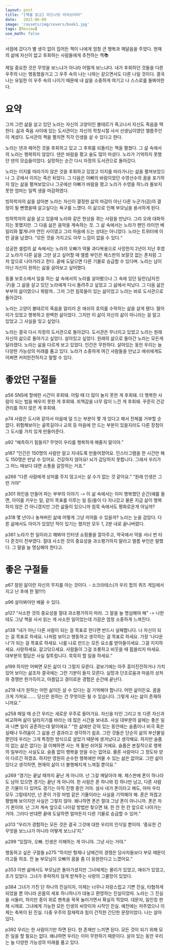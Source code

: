 ```yaml
---
layout: post
title: "[책을 읽고] 미드나잇 라이브러리"
date:   2021-06-09
image: '/assets/img/covers/book1.jpg'
tags: [Review]
use_math: false
---
```

서점에 갔다가 별 생각 없이 집어든 책이 나에게 엄청 큰 행복과 깨달음을 주었다. 현재의 삶에 자신이 없고 후회하는 사람들에게 추천하는 책📚 

<!--more-->

제일 중요한 것은 무엇을 보느냐가 아니라 어떨게 보느냐다. 내가 후회하던 것들을 다른 우주의 나는 행동했을거고 그 우주 속의 나는 나와는 같으면서도 다른 나일 것이다. 결국 나는 유일한 이 우주 속의 나이기 때문에 내 삶을 소중하게 여기고 나 스스로를 돌봐야한다.

# 요약
그저 그런 삶을 살고 있던 노라는 자신의 고양이인 볼테르가 죽고나서 자신도 죽음을 택한다. 삶과 죽음 사이에 있는 도서관이는 자신의 학창시절 사서 선생님이였던 엘름주인이 계셨다. 도서관의 책을 펼치면 직각 인생을 살 수 있다고 한다. 

노라는 댄과 헤어진 것을 후회하고 있고 그 후회를 되돌리는 책을 펼쳤다. 그 삶 속에서의 노라는 행복하지 않았다. 댄은 바람을 폈고 술도 많이 마셨다. 노라가 기억하지 못했던 댄의 모습들이었다. 실망하는 순간 다시 자정의 도서관으로 돌아갔다. 

노라는 이지를 따라가지 않은 것을 후회하고 있었고 이지를 따라가나는 삶을 펼쳐보았으나 그 곳에서 이지는 죽은 뒤었다. 그 다음은 아빠의 바람이었던 수영선수의 꿈을 포기하지 않는 삶을 펼쳐보았으나 그곳에선 아빠가 바람을 폈고 노라가 수영을 하느라 돌보지 못한 엄마는 일찍 생을 마감하였다.  

빙하학자의 삶을 살아본 노라는 자신이 결정한 삶의 마감이 아닌 다른 누군가(곰)의 결정이 될 뻔했을때 살고싶다는 욕구를 느꼈다. 이 삶으로 인해 부모님을 용서하게 된다. 

빙하학자의 삶을 살고 있을때 노라와 같은 현상을 겪는 사람을 만났다. 그리 오래 대화하지는 못했지만. 그 다음 삶은 음악을 계속하는 것. 그 삶 속에서는 노라가 팬인 라이언 베일리와 짧게나마 연인 사이였고 그리 마음에 드는 상대는 아니었다. 노라는 트위터에 이런 글을 남겼다. “모든 것을 가지고도 아무 느낌이 없을 수 있다.“ 

성공한 셀럽의 삶 속에서는 노라의 오빠가 약물 과다복용으로 사망한지 2년이 지난 후였고 노라가 다른 삶을 그만 살고 싶어할 때 엘름 부인은 체스판의 보잘것 없는 폰처럼 그저 앞으로 나아가라고 한다. 끝에 도달으면 다른 기물로 승급할 수 있다며. 노라는 남이 아닌 자신이 원하는 삶을 살아보고 싶어했다. 

동물 보호소에서 일을 하는 삶 속에서의 노라를 살아봤으나 그 속에 있던 딜런(남자친구)을 그 삶을 살고 있던 노라에게 다시 돌려주고 싶었고 그 삶에서 떠났다. 그 다음 삶은 부부의 삶이였으나 뭐랄까.. 그저 그런 침묵들이 있는 삶이었고 노라는 바로 도서관으로 돌아갔다. 

노라는 고양이 볼테르의 죽음을 알리러 온 애쉬의 호의를 수락하는 삶을 살게 됐다. 딸아이가 있었고 행복하고 완벽한 삶이었다. 그치만 이 삶이 자신의 삶이 아니라는 걸 알고 있었고 그 사실을 잊고 싶었다. 

노라는 결국 다시 자정의 도서관으로 돌아갔다. 도서관은 무너지고 있었고 노라는 원래 자신의 삶으로 돌아가고 싶었다. 살아있고 싶었다. 원래의 삶으로 돌아간 노라는 모든게 달라졌다. 노라는 삶을 다르게 보고 있었다. 인간은 무한하다. 살아있는 동안 우리는 늘 다양한 가능성의 미래를 품고 있다. 노라가 소중하게 여긴 사람들을 만났고 애쉬에게도 어쩌면 커피한잔하자고 말할 수 있다. 

# 좋았던 구절들
p56 SNS에 할애한 시간이 후회돼. 어릴 때 더 많이 놀지 못한 게 후회돼. 더 행복한 사람이 되는 법을 배우지 못한 게 후회돼. 죄책감을 너무 많이 느낀 게 후회돼. 꾸준히 건강 관리를 하지 않은 게 후회돼.

p74 사람은 도시와 같아서 마음에 덜 드는 부분이 몇 개 있다고 해서 전체를 거부할 순 없다. 위험해보이는 골목길이나 교외 등 마음에 안 드는 부분이 있을지라도 다른 장점이 그 도시를 가치 있게 만들어준다.

p92 “예측하기 힘들지? 무엇이 우리를 행복하게 해줄지 말이야.”

p187 “인간은 150명의 사람만 알고 지내도록 만들어졌어요. 인스타그램을 한 시간만 해도 150명은 만날 수 있어요. 건강하지 않아요! 뇌가 감당하지 못합니다. 그래서 우리가 그 어느 때보다 대면 소통을 갈망하는 거죠.”

p266 “다른 사람에게 상처를 주지 않고서는 살 수가 없는 것 같아요.” “원래 인생은 그런 거야”

p301 와인을 만들어 파는 부부의 이야기 -> 이 삶 속에서는 이미 행복했던 순간(예를 들면, 아이를 키우는 일, 같이 목표를 이루는 일 등)들이 다 지나갔고 물론 지금 삶이 행복하지 않은 건 아니겠지만 그런 삶들이 있으니까 침묵 속에서도 평화로운게 아닐까?

p318 몇 년이나 놓쳐버린 삶에 어떻게 그냥 끼어들 수 있을까? 노라는 눈을 감았다. 다른 삶에서도 아이가 있었던 적이 있기는 했지만 모두 1, 2분 내로 끝나버렸다.

p361 노라가 한 일이라고 해봐야 인터넷 쇼핑몰을 깔아주고, 약국에서 약을 서너 번 타다 준것이 전부였다. 절대 사소한 것의 중요성을 과소평가하지 말라고 엘름 부인은 말했다. 그 말을 늘 명심해야 한다고.

# 좋은 구절들
p67 참된 앎이란 자신의 무지를 아는 것이다. - 소크라테스(가 우리 펍의 퀴즈 게임에서 지고 난 후에 한 말!!!!)

p96 살아봐야만 배울 수 있다.

p127 “사소한 것의 중요성을 절대 과소평가하지 마라. 그 말을 늘 명심해야 해” -> 나한테도 그냥 책을 사서 읽는 게 사소한 일이었는데 가끔은 엄청 소중하게 느껴진다.

p138 “내가 아닌 다른 사람이 되는 걸 목표로 한다면 반드시 실패합니다. 나 자신이 되는 걸 목표로 하세요. 나처럼 보이고 행동하고 생각하는 걸 목표로 하세요. 가장 ‘나다운 나’가 되는 걸 목표로 하세요. 나를 나로 만드는 모든 요소를 받아들이세요. 그걸 지지하세요. 사랑하세요. 갈고닦으세요. 사람들이 그걸 조롱하고 비웃을 때 휩쓸리지 마세요. 대부분의 험담은 사실 질투랍니다. 묵묵히 할 일을 하세요.”

p199 하지만 어쩌면 모든 삶이 다 그럴지 모른다. 겉보기에는 아주 흥미진진하거나 가치 있어 보이는 삶조차 결국에는 그런 기분이 들지 모른다. 실망과 단조로움과 마음의 상처와 경쟁만 한가득이고, 아름답고 경이로운 경험은 순간에 끝난다.

p219 내가 원하는 어떤 삶이든 살 수 있다는 걸 기억해야 합니다. 어떤 삶이든요. 꿈을 크게 가져요……. 당신은 원하는 건 무엇이든 될 수 있습니다. 그렇게 사는 삶이 존재하니까요.”

p258 매일 매 순간 우리는 새로운 우주로 들어가요. 자신을 타인 그리고 또 다른 자신과 비교하며 삶이 달라지기를 바라는 데 많은 시간을 보내죠. 사실 대부분의 삶에는 좋은 일과 나쁜 일이 공존하는데 말이에요.”
“한 삶에만 갇혀 있는 동안에는 슬픔이나 비극 혹은 실패나 두려움이 그 삶을 산 결과라고 생각하기 쉽죠. 그런 것들은 단순히 삶의 부산물일 뿐인데 우리는 그게 특정한 방식으로 살았기 때문에 생겨났다고 생각해요. 하지만 슬픔이 없는 삶은 없다는 걸 이해하면 사는 게 훨씬 쉬어질 거에요. 슬픔은 본질적으로 행복의 일부라는 사실도요. 슬픔 없이 행복을 얻을 수는 없어요. 물론 사람마다 그 정도돠 양이 다르긴 하겠죠. 하지만 영원히 순수한 행복에만 머물 수 있는 삶은 없어요. 그런 삶이 있다고 생각하면, 현재의 삶이 더 불행해지게 느껴질 뿐이요.”

p269 “경기는 끝날 때까지 끝난 게 아니야. 넌 그걸 깨달아야 해. 체스판에 폰이 하나라도 남아 있으면 경기는 끝난 게 아니야. 한 사람은 폰 하나와 킹 하나만 남고, 다른 사람은 기물이 다 있어도 경기는 아직 진행 중인 거야. 설사 네가 폰이라고 해도, 아마 우리 모두 그럴테지만, 넌 폰이 가장 마법 같은 기물이라는 사실을 기억해야 해. 폰은 하찮고 평범해 보이지만 사실은 그렇지 않아. 왜나하면 폰은 절대 그냥 폰이 아니니까. 폰은 차기 퀸이야. 넌 그저 계속 앞으로 나아갈 방법만 찾으면 돼. 한 칸 한 칸 앞으로 나아가는 거야. 그러다 반대편 끝에 도달하면 얼마든지 다른 기물로 승급할 수 있어.”

p313 “우리가 경험하는 모든 것은 결국 그것에 대한 우리의 인식일 뿐이야. ‘중요한 건 무엇을 보느냐가 아니라 어떻게 보느냐’지.”

p299 “있잖아, 오빠. 인생은 이해하는 게 아니야. 그냥 사는 거야.”

행동하고 싶은 구절들
p275 “하지만 형제나 남매간의 경쟁은 당사자들보다 부모 때문이라고들 하죠. 전 늘 부모님이 오빠의 꿈을 좀 더 응원한다고 느꼈어요.” 

p353 이번 삶에서도 부모님은 돌아가셨지만 그녀에게는 몰리가 있었고, 애쉬가 있었고, 조가 있었다. 그녀가 추락하지 않게 받쳐주는 사랑의 그물망이 있었다. 

p384 그녀가 가진 단 하나의 진실이자, 이제는 너무나 자랑스럽고 기쁜 진실, 타협하게 되었을 뿐 아니라 온몸의 세포 하나하나가 대놓고 환영하는 진실이었따. 노라는 그 진실을 서둘러, 하지만 종이 위로 펜촉을 꾹꾹 눌러가면서 확실히 적었따. 대문자, 일인칭 현재 시제로.
그녀에게 가능한 모든 인생의 씨앗이자 시작인 진실. 예전에는 저주였으나 이제는 축복이 된 진실.
다중 우주의 잠재력과 힘이 간직한 간단한 문장이었다.
나는 살아 있다.

p392 우리는 한 사람이기만 하면 된다. 한 존재만 느끼면 된다. 모든 것이 되기 위해 모든 일을 할 필요는 없다. 왜냐하면 우리는 이미 무한하기 때문이다. 살아 있는 동안 우리는 늘 다양한 가능성의 미래를 품고 있다.